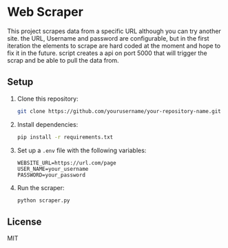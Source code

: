 # Web Scraper

This project scrapes data from a specific URL although you can try another site. 
the URL, Username and password are configurable, but in the first iteration the elements to scrape are hard coded at the moment and hope to fix it in the future.
script creates a api on port 5000 that will trigger the scrap and be able to pull the data from. 

## Setup

1. Clone this repository:
   ```bash
   git clone https://github.com/yourusername/your-repository-name.git
   ```

2. Install dependencies:
   ```bash
   pip install -r requirements.txt
   ```

3. Set up a `.env` file with the following variables:
   ```text
   WEBSITE_URL=https://url.com/page
   USER_NAME=your_username
   PASSWORD=your_password
   ```

4. Run the scraper:
   ```bash
   python scraper.py
   ```

## License

MIT

